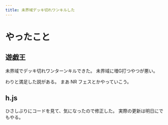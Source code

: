 ```yaml
---
title: 未界域デッキ切れワンキルした
---
```


# やったこと

## 遊戯王

未界域でデッキ切れワンターンキルできた。
未界域に増G打つやつが悪い。

わりと満足した説がある。
まあ NR フェスとかやっていこう。

## h.js

ひさしぶりにコードを見て、気になったので修正した。
実際の更新は明日にでもやる。
